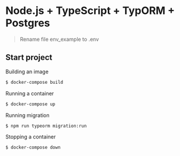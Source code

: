 # Node.js + TypeScript + TypORM + Postgres

> Rename file env_example to .env

## Start project

Building an image

```sh
$ docker-compose build
```

Running a container

```sh
$ docker-compose up
```

Running migration

```sh
$ npm run typeorm migration:run
```

Stopping a container

```sh
$ docker-compose down
```

